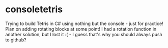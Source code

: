 # consoletetris
Trying to build Tetris in C# using nothing but the console - just for practice! Plan on adding rotating blocks at some point!
I had a rotation function in another solution, but I lost it :( - I guess that's why you should always push to github?
